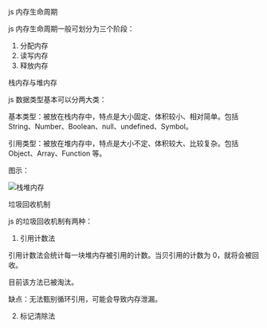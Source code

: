 js 内存生命周期

js 内存生命周期一般可划分为三个阶段：

1. 分配内存
2. 读写内存
3. 释放内存

栈内存与堆内存

js 数据类型基本可以分两大类：

基本类型：被放在栈内存中，特点是大小固定、体积较小、相对简单。包括 String、Number、Boolean、null、undefined、Symbol。

引用类型：被放在堆内存中，特点是大小不定、体积较大、比较复杂。包括 Object、Array、Function 等。

图示：

![栈堆内存](https://gitee.com/qulingyuan/ly_picture/raw/master/img/2022/01/%E6%A0%88%E5%A0%86%E5%86%85%E5%AD%98.png)

垃圾回收机制

js 的垃圾回收机制有两种：

1. 引用计数法

引用计数法会统计每一块堆内存被引用的计数。当贝引用的计数为 0，就将会被回收。

目前该方法已被淘汰。

缺点：无法甄别循环引用，可能会导致内存泄漏。

2. 标记清除法





















